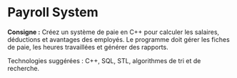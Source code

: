 # Payroll System

**Consigne :**
Créez un système de paie en C++ pour calculer les salaires, déductions et avantages des employés. Le programme doit gérer les fiches de paie, les heures travaillées et générer des rapports.

Technologies suggérées : C++, SQL, STL, algorithmes de tri et de recherche.
